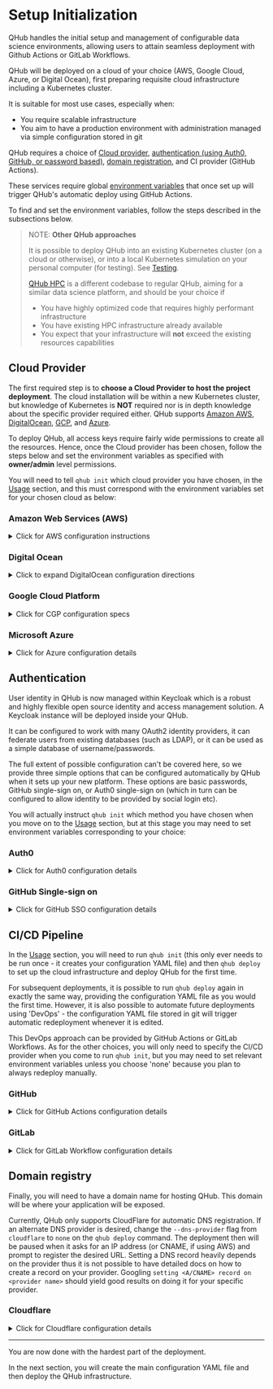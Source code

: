 # Setup Initialization

QHub handles the initial setup and management of configurable data
science environments, allowing users to attain seamless deployment
with Github Actions or GitLab Workflows.

QHub will be deployed on a cloud of your choice (AWS, Google Cloud, Azure, or Digital Ocean), first preparing requisite cloud infrastructure including a Kubernetes cluster.

It is suitable for most use cases, especially when:
- You require scalable infrastructure
- You aim to have a production environment with administration managed via simple configuration stored in git

QHub requires a choice of [Cloud
provider](#cloud-provider), [authentication (using Auth0, GitHub, or
password based)](#authentication), [domain
registration](#domain-registry), and CI provider (GitHub Actions).

These services require global [environment
variables](https://linuxize.com/post/how-to-set-and-list-environment-variables-in-linux/)
that once set up will trigger QHub's automatic deploy using GitHub
Actions.

To find and set the environment variables, follow the steps described
in the subsections below.

> NOTE: **Other QHub approaches**
>
> It is possible to deploy QHub into an existing Kubernetes cluster (on a cloud or otherwise), or into a local Kubernetes simulation on your personal computer (for testing). See [Testing](../dev_guide/testing.md).
>
> [QHub HPC](https://hpc.qhub.dev/) is a different codebase to regular QHub, aiming for a similar data science platform, and should be your choice if
> - You have highly optimized code that requires highly performant infrastructure
> - You have existing HPC infrastructure already available
> - You expect that your infrastructure will **not** exceed the existing resources capabilities

## Cloud Provider

The first required step is to **choose a Cloud Provider to host the
project deployment**. The cloud installation will be within a new Kubernetes cluster,
but knowledge of Kubernetes is **NOT** required nor is in depth
knowledge about the specific provider required either. QHub supports
[Amazon AWS](#amazon-web-services-aws),
[DigitalOcean](#digital-ocean), [GCP](#google-cloud-platform), and
[Azure](#microsoft-azure).

To deploy QHub, all access keys require fairly wide permissions to
create all the resources. Hence, once the Cloud provider has been
chosen, follow the steps below and set the environment variables as
specified with **owner/admin** level permissions.

You will need to tell `qhub init` which cloud provider you have chosen, in the [Usage](usage.md) section, and this must correspond with the environment variables set for your chosen cloud as below:

### Amazon Web Services (AWS)
<details><summary>Click for AWS configuration instructions </summary>

Please see these instructions for [creating an IAM
role](https://docs.aws.amazon.com/IAM/latest/UserGuide/id_roles_create.html)
with administrator permissions. Upon generation, the IAM role will provide a public **access
key ID** and a **secret key** which will need to be added to the environment variables.

To define the environment variables paste the commands below with your respective keys.

```bash
export AWS_ACCESS_KEY_ID="HAKUNAMATATA"
export AWS_SECRET_ACCESS_KEY="iNtheJUng1etheMightyJUNgleTHEl10N51eEpsT0n1ghy;"
```
</details>

### Digital Ocean
<details><summary>Click to expand DigitalOcean configuration directions </summary>

Please see these instructions for [creating a Digital Ocean
token](https://www.digitalocean.com/docs/apis-clis/api/create-personal-access-token/). In
addition to a `token`, a `spaces key` (similar to AWS S3) credentials are also required. Follow the instructions on the
[official docs](https://www.digitalocean.com/community/tutorials/how-to-create-a-digitalocean-space-and-api-key) for more information.
> Note: DigitalOcean's permissions model is not as fine-grained as the other supported Cloud providers.

Set the required environment variables as specified below:

```bash
export DIGITALOCEAN_TOKEN=""          # API token required to generate resources
export SPACES_ACCESS_KEY_ID=""        # public access key for access spaces
export SPACES_SECRET_ACCESS_KEY=""    # the private key for access spaces
export AWS_ACCESS_KEY_ID=""           # set this variable with the same value as `SPACES_ACCESS_KEY_ID`
export AWS_SECRET_ACCESS_KEY=""       # set this variable identical to `SPACES_SECRET_ACCESS_KEY`
```
</details>

### Google Cloud Platform

<details><summary>Click for CGP configuration specs </summary>

Follow [these detailed instructions](https://cloud.google.com/iam/docs/creating-managing-service-accounts) to create a
Google Service Account with **owner level** permissions. Then, follow the steps described on the official
[GCP docs](https://cloud.google.com/iam/docs/creating-managing-service-account-keys#iam-service-account-keys-create-console)
to create and download a JSON credentials file. Store this credentials file in a well known location and make sure to
set yourself exclusive permissions.

You can change the file permissions by running the command `chmod 600 <filename>` on your terminal.

In this case the environment variables will be such as follows:
```bash
export GOOGLE_CREDENTIALS="path/to/JSON/file/with/credentials"
export PROJECT_ID="projectIDName"
```
> NOTE: the [`PROJECT_ID` variable](https://cloud.google.com/resource-manager/docs/creating-managing-projects) can be
> found at the Google Console homepage, under `Project info`.
</details>

### Microsoft Azure

<details><summary>Click for Azure configuration details </summary>

Follow [these instructions](https://registry.terraform.io/providers/hashicorp/azurerm/latest/docs/guides/service_principal_client_secret#creating-a-service-principal-in-the-azure-portal)
to create a Service Principal in the Azure Portal. After completing the steps described on the link, set the following environment variables such as below:
```bash
export ARM_CLIENT_ID=""           # application (client) ID
export ARM_CLIENT_SECRET=""       # client's secret
export ARM_SUBSCRIPTION_ID=""     # value available at the `Subscription` section under the `Overview` tab
export ARM_TENANT_ID=""           # field available under `Azure Active Directories` > `Properties` > `Tenant ID`
```
> NOTE 1: Having trouble finding your Subscription ID? [Azure's official docs](https://docs.microsoft.com/en-us/azure/media-services/latest/how-to-set-azure-subscription?tabs=portal)
> might help.

> NOTE 2: [Tenant ID](https://docs.microsoft.com/en-us/azure/active-directory/fundamentals/active-directory-how-to-find-tenant)
> values can be also found using PowerShell and CLI.
</details>

## Authentication

User identity in QHub is now managed within Keycloak which is a robust and highly flexible open source identity and access management solution. A Keycloak instance will be deployed inside your QHub.

It can be configured to work with many OAuth2 identity providers, it can federate users from existing databases (such as LDAP), or it can be used as a simple database of username/passwords.

The full extent of possible configuration can't be covered here, so we provide three simple options that can be configured automatically by QHub when it sets up your new platform. These options are basic passwords, GitHub single-sign on, or Auth0 single-sign on (which in turn can be configured to allow identity to be provided by social login etc).

You will actually instruct `qhub init` which method you have chosen when you move on to the [Usage](usage.md) section, but at this stage you may need to set environment variables corresponding to your choice:

### Auth0

<details><summary>Click for Auth0 configuration details </summary>

Auth0 is a great choice to enable flexible authentication via multiple
providers. To create the necessary access tokens you will need to have
an [Auth0](https://auth0.com/) account and be logged in. [Directions
for creating an Auth0
application](https://auth0.com/docs/applications/set-up-an-application/register-machine-to-machine-applications).

- Click on the `Applications` button on the left
- Select `Create Application` > `Machine to Machine Applications` > `Auth0 Management API` from the dropdown menu
- Next, click `All` next to `Select all` and click `Authorize`
- Set the variable `AUTH0_CLIENT_ID` equal to the `Cliend ID` string, and do the same for the `Client secret` by running the command below.

The following environment variables must be set:

 - `AUTH0_CLIENT_ID`: client ID of Auth0 machine-to-machine application
 - `AUTH0_CLIENT_SECRET`: secret ID of Auth0 machine-to-machine application
 - `AUTH0_DOMAIN`: Finally, set the `AUTH0_DOMAIN` variable to your account name (indicated on the upper right-hand
   corner) appended with `.auth0.com`, for example:

```bash
export AUTH_DOMAIN="qhub-test.auth0.com" # in case the account was called 'qhub-test'
```
</details>

### GitHub Single-sign on

<details><summary>Click for GitHub SSO configuration details </summary>

To use GitHub as a single-sign on provider, you will need to create a new OAuth2 app.

No environment variables are needed for this - you will be given the relevant information and prompted for various inputs during the next stage, when you run [`qhub init`](./usage.md) if you provide the flag `--auth-provider github`. This will be covered when you reach that point in this documentation.
</details>

## CI/CD Pipeline

In the [Usage](usage.md) section, you will need to run `qhub init` (this only ever needs to be run once - it creates your configuration YAML file) and then `qhub deploy` to set up the cloud infrastructure and deploy QHub for the first time.

For subsequent deployments, it is possible to run `qhub deploy` again in exactly the same way, providing the configuration YAML file as you would the first time. However, it is also possible to automate future deployments using 'DevOps' - the configuration YAML file stored in git will trigger automatic redeployment whenever it is edited.

This DevOps approach can be provided by GitHub Actions or GitLab Workflows. As for the other choices, you will only need to specify the CI/CD provider when you come to run `qhub init`, but you may need to set relevant environment variables unless you choose 'none' because you plan to always redeploy manually.

### GitHub

<details><summary>Click for GitHub Actions configuration details </summary>

QHub uses GitHub Actions to enable [Infrastructure as
Code](https://en.wikipedia.org/wiki/Infrastructure_as_code) and
trigger the CI/CD checks on the configuration file that automatically
generates the deployment modules for the infrastructure. To
do that, it will be necessary to set the GitHub username and token as
environment variables. First create a github personal access token via
[these
instructions](https://docs.github.com/en/github/authenticating-to-github/creating-a-personal-access-token). The
token needs permissions to create a repo and create secrets on the
repo. At the moment we don't have the permissions well scoped out so
to be on the safe side enable all permissions.

 - `GITHUB_USERNAME`: your GitHub username
 - `GITHUB_TOKEN`: token generated by GitHub
</details>

### GitLab

<details><summary>Click for GitLab Workflow configuration details </summary>

If you want to use GitLab CI to automatically deploy changes to your configuration, then no extra environment variables are needed for this.

All git repo and CI setup on GitLab will need to be done manually. At the next stage, when you run [`qhub init`](./usage.md) please provide the flag `--ci-provider gitlab-ci`.

After initial deploy, the documentation should tell you when to commit your configuration files into your GitLab repo. There should be your `qhub-config.yaml` file as well as a generated file called `.gitlab-ci.yml`. You will need to manually set environment variables for your cloud provider as secrets in your GitLab CI for the repo.
</details>

## Domain registry

Finally, you will need to have a domain name for hosting QHub. This
domain will be where your application will be exposed.

Currently, QHub only supports CloudFlare for automatic DNS
registration. If an alternate DNS provider is desired, change the
`--dns-provider` flag from `cloudflare` to `none` on the `qhub deploy`
command. The deployment then will be paused when it asks for an IP
address (or CNAME, if using AWS) and prompt to register the desired
URL. Setting a DNS record heavily depends on the provider thus it is
not possible to have detailed docs on how to create a record on your
provider. Googling `setting <A/CNAME> record on <provider name>`
should yield good results on doing it for your specific provider.

### Cloudflare

<details><summary>Click for Cloudflare configuration details </summary>

QHub supports Cloudflare as a DNS provider. If you choose to use Cloudflare, first
create an account, then there are two possible following options:
1. You can either register your application domain name on it, using the
[Cloudflare nameserver](https://support.cloudflare.com/hc/en-us/articles/205195708-Changing-your-domain-nameservers-to-Cloudflare)
(recommended), or
2. You can outright buy a new domain with Cloudflare (this action is not particularly recommended).

To generate a token [follow these steps](https://developers.cloudflare.com/api/tokens/create):

- Under `Profile`, select the `API Tokens` menu and click on `Create API Token`.
- On `Edit zone DNS` click on `Use Template`.
![screenshot Cloudflare edit Zone DNS](../images/cloudflare_auth_1.png)
- Configure `Permissions` such as the image below:
![screenshot Cloudflare Permissions edit](../images/cloudflare_permissions_2.1.1.png)
- On `Account Resources` set the configuration to include your desired account
![screenshot Cloudflare account resources](../images/cloudflare_account_resources_scr.png)
- On `Zone Resources` set it to `Include | Specific zone` and your domain name
![screenshot Cloudflare account resources](../images/cloudflare_zone_resources.png)
- Click continue to summary
![screenshot Cloudflare summary](../images/cloudflare_summary.png)
- Click on the `Create Token` button and set the token generated as an environment variable on your machine.

Finally, set the environment variable such as:
```bash
 export CLOUDFLARE_TOKEN="cloudflaretokenvalue"
```

</details>

----

You are now done with the hardest part of the deployment.

In the next section, you will create the main configuration YAML file and then deploy the QHub infrastructure.
